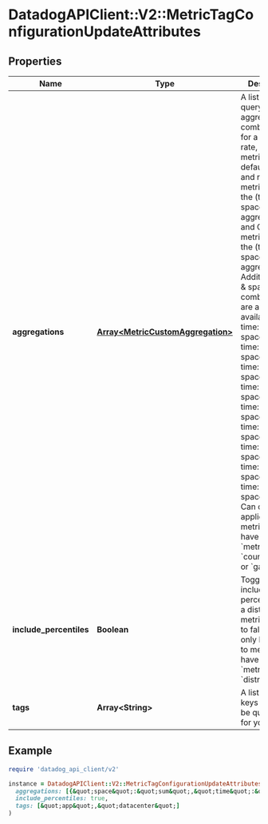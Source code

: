 # DatadogAPIClient::V2::MetricTagConfigurationUpdateAttributes

## Properties

| Name | Type | Description | Notes |
| ---- | ---- | ----------- | ----- |
| **aggregations** | [**Array&lt;MetricCustomAggregation&gt;**](MetricCustomAggregation.md) | A list of queryable aggregation combinations for a count, rate, or gauge metric. By default, count and rate metrics require the (time: sum, space: sum) aggregation and Gauge metrics require the (time: avg, space: avg) aggregation. Additional time &amp; space combinations are also available:  - time: avg, space: avg - time: avg, space: max - time: avg, space: min - time: avg, space: sum - time: count, space: sum - time: max, space: max - time: min, space: min - time: sum, space: avg - time: sum, space: sum  Can only be applied to metrics that have a &#x60;metric_type&#x60; of &#x60;count&#x60;, &#x60;rate&#x60;, or &#x60;gauge&#x60;. | [optional] |
| **include_percentiles** | **Boolean** | Toggle to include/exclude percentiles for a distribution metric. Defaults to false. Can only be applied to metrics that have a &#x60;metric_type&#x60; of &#x60;distribution&#x60;. | [optional][default to false] |
| **tags** | **Array&lt;String&gt;** | A list of tag keys that will be queryable for your metric. | [optional] |

## Example

```ruby
require 'datadog_api_client/v2'

instance = DatadogAPIClient::V2::MetricTagConfigurationUpdateAttributes.new(
  aggregations: [{&quot;space&quot;:&quot;sum&quot;,&quot;time&quot;:&quot;sum&quot;},{&quot;space&quot;:&quot;sum&quot;,&quot;time&quot;:&quot;count&quot;}],
  include_percentiles: true,
  tags: [&quot;app&quot;,&quot;datacenter&quot;]
)
```

